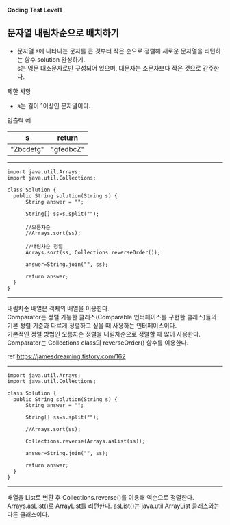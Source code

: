 **Coding Test Level1**

## 문자열 내림차순으로 배치하기

- 문자열 s에 나타나는 문자를 큰 것부터 작은 순으로 정렬해 새로운 문자열을 리턴하는 함수 solution 완성하기.<br>
s는 영문 대소문자로만 구성되어 있으며, 대문자는 소문자보다 작은 것으로 간주한다.

제한 사항
- s는 길이 1이상인 문자열이다.

입출력 예

|s|return|
|--|--|
|"Zbcdefg"|"gfedbcZ"|

---

    import java.util.Arrays;
    import java.util.Collections;

    class Solution {
      public String solution(String s) {
          String answer = "";

          String[] ss=s.split("");

          //오름차순
          //Arrays.sort(ss);

          //내림차순 정렬
          Arrays.sort(ss, Collections.reverseOrder());

          answer=String.join("", ss);

          return answer;
      }
    }

---

내림차순 배열은 객체의 배열을 이용한다.<br>
Comparator는 정렬 가능한 클래스(Comparable 인터페이스를 구현한 클래스)들의<br>
기본 정렬 기준과 다르게 정렬하고 싶을 때 사용하는 인터페이스이다.<br>
기본적인 정렬 방법인 오름차순 정렬을 내림차순으로 정렬할 때 많이 사용한다.<br>
Comparator는 Collections class의 reverseOrder() 함수를 이용한다.

ref https://jamesdreaming.tistory.com/162


---

    import java.util.Arrays;
    import java.util.Collections;

    class Solution {
      public String solution(String s) {
          String answer = "";

          String[] ss=s.split("");

          //Arrays.sort(ss);

          Collections.reverse(Arrays.asList(ss));

          answer=String.join("", ss);

          return answer;
      }
    }

---

배열을 List로 변환 후 Collections.reverse()를 이용해 역순으로 정렬한다.<br>
Arrays.asList()로 ArrayList를 리턴한다. asList()는 java.util.ArrayList 클래스와는 다른 클래스이다.
